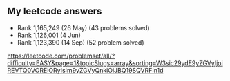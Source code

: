 ## My leetcode answers

- Rank 1,165,249 (26 May) (43 problems solved) 
- Rank 1,126,001 (4 Jun) 
- Rank 1,123,390 (14 Sep) (52 problem solved)

https://leetcode.com/problemset/all/?difficulty=EASY&page=1&topicSlugs=array&sorting=W3sic29ydE9yZGVyIjoiREVTQ0VORElORyIsIm9yZGVyQnkiOiJBQ19SQVRFIn1d